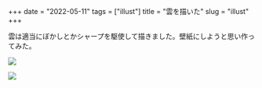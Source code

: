 +++
date = "2022-05-11"
tags = ["illust"]
title = "雲を描いた"
slug = "illust"
+++

雲は適当にぼかしとかシャープを駆使して描きました。壁紙にしようと思い作ってみた。

<a href="/img/wall/cloud.png"><img src="/img/wall/cloud.png"/></a>

![](/img/wall/yui.png)

